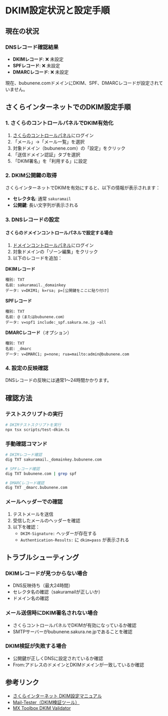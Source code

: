 # DKIM設定状況と設定手順

## 現在の状況

### DNSレコード確認結果
- **DKIMレコード**: ❌ 未設定
- **SPFレコード**: ❌ 未設定  
- **DMARCレコード**: ❌ 未設定

現在、bubunene.comドメインにDKIM、SPF、DMARCレコードが設定されていません。

## さくらインターネットでのDKIM設定手順

### 1. さくらのコントロールパネルでDKIM有効化

1. [さくらのコントロールパネル](https://secure.sakura.ad.jp/rs/cp/)にログイン
2. 「メール」→「メール一覧」を選択
3. 対象ドメイン（bubunene.com）の「設定」をクリック
4. 「送信ドメイン認証」タブを選択
5. 「DKIM署名」を「利用する」に設定

### 2. DKIM公開鍵の取得

さくらインターネットでDKIMを有効にすると、以下の情報が表示されます：
- **セレクタ名**: 通常 `sakuramail` 
- **公開鍵**: 長い文字列が表示される

### 3. DNSレコードの設定

#### さくらのドメインコントロールパネルで設定する場合

1. [ドメインコントロールパネル](https://secure.sakura.ad.jp/domain/)にログイン
2. 対象ドメインの「ゾーン編集」をクリック
3. 以下のレコードを追加：

**DKIMレコード**
```
種別: TXT
名前: sakuramail._domainkey
データ: v=DKIM1; k=rsa; p=[公開鍵をここに貼り付け]
```

**SPFレコード**
```
種別: TXT
名前: @（またはbubunene.com）
データ: v=spf1 include:_spf.sakura.ne.jp ~all
```

**DMARCレコード**（オプション）
```
種別: TXT
名前: _dmarc
データ: v=DMARC1; p=none; rua=mailto:admin@bubunene.com
```

### 4. 設定の反映確認

DNSレコードの反映には通常1〜24時間かかります。

## 確認方法

### テストスクリプトの実行

```bash
# DKIMテストスクリプトを実行
npx tsx scripts/test-dkim.ts
```

### 手動確認コマンド

```bash
# DKIMレコード確認
dig TXT sakuramail._domainkey.bubunene.com

# SPFレコード確認
dig TXT bubunene.com | grep spf

# DMARCレコード確認  
dig TXT _dmarc.bubunene.com
```

### メールヘッダーでの確認

1. テストメールを送信
2. 受信したメールのヘッダーを確認
3. 以下を確認：
   - `DKIM-Signature:` ヘッダーが存在する
   - `Authentication-Results:` に `dkim=pass` が表示される

## トラブルシューティング

### DKIMレコードが見つからない場合
- DNS反映待ち（最大24時間）
- セレクタ名の確認（sakuramailが正しいか）
- ドメイン名の確認

### メール送信時にDKIM署名されない場合
- さくらコントロールパネルでDKIMが有効になっているか確認
- SMTPサーバーがbubunene.sakura.ne.jpであることを確認

### DKIM検証が失敗する場合  
- 公開鍵が正しくDNSに設定されているか確認
- From:アドレスのドメインとDKIMドメインが一致しているか確認

## 参考リンク

- [さくらインターネット DKIM設定マニュアル](https://help.sakura.ad.jp/mail/2156/)
- [Mail-Tester（DKIM検証ツール）](https://www.mail-tester.com/)
- [MX Toolbox DKIM Validator](https://mxtoolbox.com/dkim.aspx)
